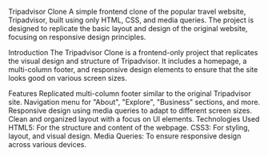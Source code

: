 Tripadvisor Clone
A simple frontend clone of the popular travel website, Tripadvisor, built using only HTML, CSS, and media queries. The project is designed to replicate the basic layout and design of the original website, focusing on responsive design principles.

Introduction
The Tripadvisor Clone is a frontend-only project that replicates the visual design and structure of Tripadvisor. It includes a homepage, a multi-column footer, and responsive design elements to ensure that the site looks good on various screen sizes.

Features
Replicated multi-column footer similar to the original Tripadvisor site.
Navigation menu for "About", "Explore", "Business" sections, and more.
Responsive design using media queries to adapt to different screen sizes.
Clean and organized layout with a focus on UI elements.
Technologies Used
HTML5: For the structure and content of the webpage.
CSS3: For styling, layout, and visual design.
Media Queries: To ensure responsive design across various devices.
